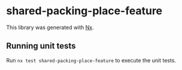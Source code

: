 # shared-packing-place-feature

This library was generated with [Nx](https://nx.dev).

## Running unit tests

Run `nx test shared-packing-place-feature` to execute the unit tests.
